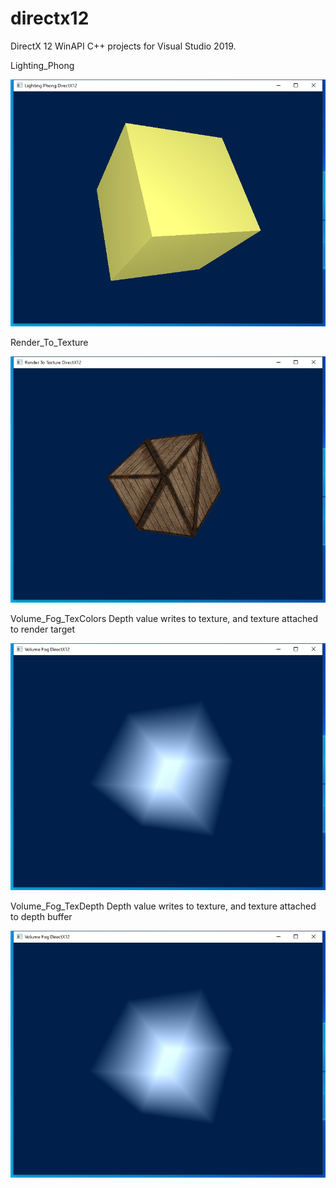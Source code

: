 # directx12

DirectX 12 WinAPI C++ projects for Visual Studio 2019.


Lighting_Phong

<img src="https://github.com/kurlyak/directx12/blob/main/pics/Lighting_Phong.png" alt="DirectX 12 Lighting Phong" width=600 />


Render_To_Texture

<img src="https://github.com/kurlyak/directx12/blob/main/pics/Render_To_Texture.png" alt="DirectX 12 Render To Texture" width=600 />


Volume_Fog_TexColors Depth value writes to texture, and texture attached to render target

<img src="https://github.com/kurlyak/directx12/blob/main/pics/Volume_Fog_TexColors.png" alt="DirectX 12 Volume Fog" width=600 />


Volume_Fog_TexDepth Depth value writes to texture, and texture attached to depth buffer

<img src="https://github.com/kurlyak/directx12/blob/main/pics/Volume_Fog_TexDepth.png" alt="DirectX 12 Volume Fog" width=600 />


